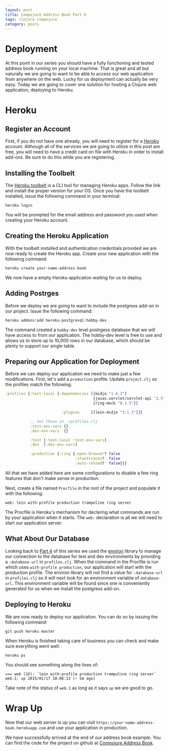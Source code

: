```yaml
---
layout: post
title: Compojure Address Book Part 6
tags: clojure compojure
category: posts
---
```


# Deployment

At this point in our series you should have a fully functioning and tested
address book running on your local machine. That is great and all but naturally
we are going to want to be able to access our web application from anywhere on
the web.  Lucky for us deployment can actually be very easy. Today we are
going to cover one solution for hosting a Clojure web application, deploying
to Heroku.

# Heroku

## Register an Account

First, if you do not have one already, you will need to register for a
[Heroku](https://www.heroku.com/) account. Although all of the services we are
going to utilize in this post are free, you will need to have a credit card on
file with Heroku in order to install add-ons. Be sure to do this while you
are registering.

## Installing the Toolbelt

The [Heroku toolbelt](https://toolbelt.heroku.com/) is a CLI tool for managing
Heroku apps. Follow the link and install the proper version for your OS. Once
you have the toolbelt installed, issue the following command in your terminal:

``` shell
heroku login
```

You will be prompted for the email address and password you used when creating
your Heroku account.

## Creating the Heroku Application

With the toolbelt installed and authentication credentials provided we are now
ready to create the Heroku app. Create your new application with the following
command:

``` shell
heroku create your-name-address-book
```

We now have a empty Heroku application waiting for us to deploy.

## Adding Postrges

Before we deploy we are going to want to include the postgress add-on in our
project. Issue the following command:

``` shell
heroku addons:add heroku-postgresql:hobby-dev
```

The command created a `hobby-dev` level postrgess database that we will have
access to from our application. The hobby-dev level is free to use and allows
us to store up to 10,000 rows in our database, which should be plenty to support
our single table.

## Preparing our Application for Deployment

Before we can deploy our application we need to make just a few modifications.
First, let's add a `production` profile. Update `project.clj` so the profiles
match the following:

``` clojure
:profiles {:test-local {:dependencies [[midje "1.6.3"]
                                       [javax.servlet/servlet-api "2.5"]
                                       [ring-mock "0.1.5"]]

                         :plugins     [[lein-midje "3.1.3"]]}

           ;; Set these in ./profiles.clj
           :test-env-vars {}
           :dev-env-vars  {}

           :test [:test-local :test-env-vars]
           :dev  [:dev-env-vars]

           :production {:ring {:open-browser? false
                               :stacktraces?  false
                               :auto-reload?  false}}}
```

All that we have added here are some configurations to disable a few ring
features that don't make sense in production.

Next, create a file named `Procfile` in the root of the project and populate it
with the following:

``` text
web: lein with-profile production trampoline ring server
```

The Procfile is Heroku's mechanism for declaring what commands are run by your
application when it starts. The `web:` declaration is all we will need to start our
application server.

## What About Our Database

Looking back to [Part 4](http://www.jarrodctaylor.com/posts/Compojure-Address-Book-Part-4/) of this
series we used the [environ](https://github.com/weavejester/environ) library to
manage our connection to the database for test and dev environments by
providing a `:database-url` in `profiles.clj`. When the command in the Procfile
is run which uses `with-profile production`, our application will start with the
production profile. The environ library will not find a value for `:database-url` in
`profiles.clj` so it will next look for an environment variable of
`database-url`. This environment variable will be found since one is
conveniently generated for us when we install the postgress add-on.

## Deploying to Heroku

We are now ready to deploy our application. You can do so by issuing the following command:

``` shell
git push heroku master
```

When Heroku is finished taking care of business you can check and make sure
everything went well:

``` shell
heroku ps
```

You should see something along the lines of:

``` text
=== web (1X): `lein with-profile production trampoline ring server`
web.1: up 2015/01/17 10:06:12 (~ 5m ago)
```

Take note of the status of `web.1` as long as it says `up` we are good to go.

# Wrap Up

Now that our web server is up you can visit `https://your-name-address-book.herokuapp.com`
and use your application in production.

We have successfully arrived at the end of our address book example. You can find
the code for the project on github at [Compojure Address Book](https://github.com/JarrodCTaylor/compojure-address-book).
